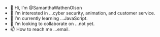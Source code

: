 - 👋 Hi, I’m @SamanthaWathenOlson
- 👀 I’m interested in ...cyber security, animation, and customer service.
- 🌱 I’m currently learning ...JavaScript.
- 💞️ I’m looking to collaborate on ...not yet.
- 📫 How to reach me ...email.

<!---
SamanthaWathenOlson/SamanthaWathenOlson is a ✨ special ✨ repository because its `README.md` (this file) appears on your GitHub profile.
You can click the Preview link to take a look at your changes.
--->

